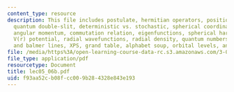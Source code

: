 ```yaml
---
content_type: resource
description: This file includes postulate, hermitian operators, position and probability,
  quantum double-slit, deterministic vs. stochastic, spherical coordinates, 3-d integration,
  angular momentum, commutation relation, eigenfunctions, spherical harmonics, electron,
  V(r) potential, radial wavefunctions, radial density, quantum numbers, absorption
  and balmer lines, XPS, grand table, alphabet soup, orbital levels, and screening.
file: /media/https%3A/open-learning-course-data-rc.s3.amazonaws.com/3-012-fundamentals-of-materials-science-fall-2005/f93aa52cb08fcc009b284328e843e193_lec05_06b.pdf
file_type: application/pdf
resourcetype: Document
title: lec05_06b.pdf
uid: f93aa52c-b08f-cc00-9b28-4328e843e193
---
```

